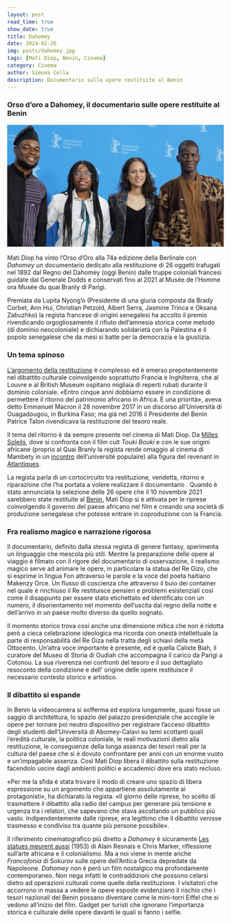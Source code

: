 ```yaml
---
layout: post
read_time: true
show_date: true
title: Dahomey
date: 2024-02-26
img: posts/dahomey.jpg
tags: [Mati Diop, Benin, Cinema]
category: Cinema
author: Simona Cella
description: Documentario sulle opere restituite al Benin
---
```


### Orso d’oro a Dahomey, il documentario sulle opere restituite al Benin

![Film Crew of Dahomey at Berlinale](./assets/img/posts/Film_Crew_of_Dahomey_at_Berlinale.jpg)

Mati Diop ha vinto l’Orso d’Oro alla 74a edizione della Berlinale con _Dahomey_ un documentario dedicato alla restituzione di 26 oggetti trafugati nel 1892 dal Regno del Dahomey (oggi Benin) dalle truppe coloniali francesi guidate dal Generale Dodds e conservati fino al 2021 al Musée de l’Homme ora Musée du quai Branly di Parigi.

Premiata da Lupita Nyong’o (Presidente di una giuria composta da Brady Corbet, Ann Hui, Christian Petzold, Albert Serra, Jasmine Trinca e Oksana Zabuzhko) la regista francese di origini senegalesi ha accolto il premio rivendicando orgogliosamente il rifiuto dell’amnesia storica come metodo (di dominio neocoloniale) e dichiarando solidarietà con la Palestina e il popolo senegalese che da mesi si batte per la democrazia e la giustizia.

### Un tema spinoso 

[L’argomento della restituzione](https://www.nigrizia.it/notizia/patrimonio-artistico-africano-continente-saccheggiato) è complesso ed è emerso prepotentemente nel dibattito culturale coinvolgendo soprattutto Francia e Inghilterra, che al Louvre e al British Museum ospitano migliaia di reperti rubati durante il dominio coloniale. «Entro cinque anni dobbiamo essere in condizione di permettere il ritorno del patrimonio africano in Africa. È una priorità», aveva detto Emmanuel Macron il 28 novembre 2017 in un discorso all’Università di Ouagadougou, in Burkina Faso; ma già nel 2016 il Presidente del Benin Patrice Talon rivendicava la restituzione del tesoro reale.

Il tema del ritorno è da sempre presente nel cinema di Mati Diop. Da [Milles Soleils](https://vimeo.com/89437102), dove si confronta con il film cult _Touki Bouki_ e con le sue origini africane (proprio al Quai Branly la regista rende omaggio al cinema di Mambety in un [incontro](https://www.youtube.com/watch?v=ua3z-IQDj6M) dell’université populaire) alla figura del revenant in [Atlantiques](https://www.youtube.com/watch?v=Cv3BWPfBwYc).

La regista parla di un cortocircuito tra restituzione, vendetta, ritorno e riparazione che l’ha portata a volere realizzare il documentario . Quando è stato annunciata la selezione delle 26 opere che il 10 novembre 2021 sarebbero state restituite al [Benin](https://www.nigrizia.it/notizia/benin-crocevia-della-pressione-jihadista), Mati Diop si è attivata per le riprese coinvolgendo il governo del paese africano nel film e creando una società di produzione senegalese che potesse entrare in coproduzione con la Francia.

### Fra realismo magico e narrazione rigorosa 

Il documentario, definito dalla stessa regista di genere fantasy, sperimenta un linguaggio che mescola più stili. Mentre la preparazione delle opere al viaggio è filmato con il rigore del documentario di osservazione, il realismo magico serve ad animare le opere, in particolare la statua del Re Gizo, che si esprime in lingua Fon attraverso le parole e la voce del poeta haitiano Makenzy Orce. Un flusso di coscienza che attraverso il buio dei container nel quale è rinchiuso il Re restituisce pensieri e problemi esistenziali così come il disappunto per essere stato etichettato ed identificato con un numero, il disorientamento nel momento dell’uscita dal regno della notte e dell’arrivo in un paese molto diverso da quello sognato.

Il momento storico trova così anche una dimensione mitica che non è ridotta però a cieca celebrazione ideologica ma ricorda con onestà intellettuale la parte di responsabilità del Re Giza nella tratta degli schiavi della metà Ottocento. Un’altra voce importante è presente, ed è quella Calixte Biah, il curatore del Museo di Storia di Oudiah che accompagna il carico da Parigi a Cotonou. La sua riverenza nei confronti del tesoro e il suo dettagliato resoconto della condizione e dell’ origine delle opere restituisce il necessario contesto storico e artistico.

### Il dibattito si espande 

In Benin la videocamera si sofferma ed esplora lungamente, quasi fosse un saggio di architettura, lo spazio del palazzo presidenziale che accoglie le opere per tornare poi neutro dispositivo per registrare l’acceso dibattito degli studenti dell’Università di Abomey-Calavi su temi scottanti quali l’eredità culturale, la politica coloniale, le reali motivazioni dietro alla restituzione, le conseguenze della lunga assenza dei tesori reali per la cultura del paese che si è dovuto confrontare per anni con un enorme vuoto e un’impagabile assenza. Così Mati Diop libera il dibattito sulla restituzione facendolo uscire dagli ambienti politici e accademici dove era stato recluso.

«Per me la sfida è stata trovare il modo di creare uno spazio di libera espressione su un argomento che appartiene assolutamente ai protagonisti», ha dichiarato la regista. «Il giorno delle riprese, ho scelto di trasmettere il dibattito alla radio del campus per generare più tensione e urgenza tra i relatori, che sapevano che stava ascoltando un pubblico più vasto. Indipendentemente dalle riprese, era legittimo che il dibattito venisse trasmesso e condiviso tra quante più persone possibile».

Il riferimento cinematografico più diretto a _Dahomey_ è sicuramente [Les statues meurent aussi](https://fr.wikipedia.org/wiki/Les_statues_meurent_aussi) (1953) di Alain Resnais e Chris Marker, riflessione sull’arte africana e il colonialismo. Ma a noi viene in mente anche _Francofonia_ di Sokurov sulle opere dell’Antica Grecia depredate da Napoleone. _Dahomey_ non è però un film nostalgico ma profondamente contemporaneo. Non nega infatti le contraddizioni che possono celarsi dietro ad operazioni culturali come quelle della restituzione. I visitatori che accorrono in massa a vedere le opere esposte evidenziano il rischio che i tesori nazionali del Benin possano diventare come le mini-torri Eiffel che si vedono all’inizio del film. Gadget per turisti che ignorano l’importanza storica e culturale delle opere davanti le quali si fanno i selfie.

